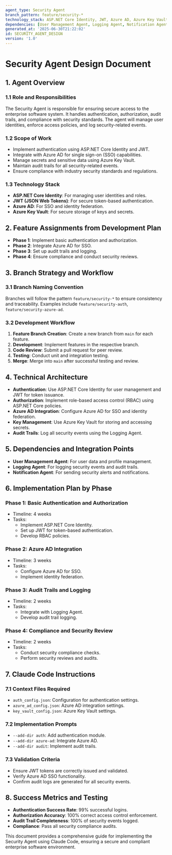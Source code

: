 ```yaml
---
agent_type: Security Agent
branch_pattern: feature/security-*
technology_stack: ASP.NET Core Identity, JWT, Azure AD, Azure Key Vault
dependencies: [User Management Agent, Logging Agent, Notification Agent]
generated_at: '2025-06-30T21:22:02'
id: SECURITY_AGENT_DESIGN
version: '1.0'
---
```


# Security Agent Design Document

## 1. Agent Overview

### 1.1 Role and Responsibilities
The Security Agent is responsible for ensuring secure access to the enterprise software system. It handles authentication, authorization, audit trails, and compliance with security standards. The agent will manage user identities, enforce access policies, and log security-related events.

### 1.2 Scope of Work
- Implement authentication using ASP.NET Core Identity and JWT.
- Integrate with Azure AD for single sign-on (SSO) capabilities.
- Manage secrets and sensitive data using Azure Key Vault.
- Maintain audit trails for all security-related events.
- Ensure compliance with industry security standards and regulations.

### 1.3 Technology Stack
- **ASP.NET Core Identity**: For managing user identities and roles.
- **JWT (JSON Web Tokens)**: For secure token-based authentication.
- **Azure AD**: For SSO and identity federation.
- **Azure Key Vault**: For secure storage of keys and secrets.

## 2. Feature Assignments from Development Plan
- **Phase 1**: Implement basic authentication and authorization.
- **Phase 2**: Integrate Azure AD for SSO.
- **Phase 3**: Set up audit trails and logging.
- **Phase 4**: Ensure compliance and conduct security reviews.

## 3. Branch Strategy and Workflow

### 3.1 Branch Naming Convention
Branches will follow the pattern `feature/security-*` to ensure consistency and traceability. Examples include `feature/security-auth`, `feature/security-azure-ad`.

### 3.2 Development Workflow
1. **Feature Branch Creation**: Create a new branch from `main` for each feature.
2. **Development**: Implement features in the respective branch.
3. **Code Review**: Submit a pull request for peer review.
4. **Testing**: Conduct unit and integration testing.
5. **Merge**: Merge into `main` after successful testing and review.

## 4. Technical Architecture
- **Authentication**: Use ASP.NET Core Identity for user management and JWT for token issuance.
- **Authorization**: Implement role-based access control (RBAC) using ASP.NET Core policies.
- **Azure AD Integration**: Configure Azure AD for SSO and identity federation.
- **Key Management**: Use Azure Key Vault for storing and accessing secrets.
- **Audit Trails**: Log all security events using the Logging Agent.

## 5. Dependencies and Integration Points
- **User Management Agent**: For user data and profile management.
- **Logging Agent**: For logging security events and audit trails.
- **Notification Agent**: For sending security alerts and notifications.

## 6. Implementation Plan by Phase

### Phase 1: Basic Authentication and Authorization
- Timeline: 4 weeks
- Tasks:
  - Implement ASP.NET Core Identity.
  - Set up JWT for token-based authentication.
  - Develop RBAC policies.

### Phase 2: Azure AD Integration
- Timeline: 3 weeks
- Tasks:
  - Configure Azure AD for SSO.
  - Implement identity federation.

### Phase 3: Audit Trails and Logging
- Timeline: 2 weeks
- Tasks:
  - Integrate with Logging Agent.
  - Develop audit trail logging.

### Phase 4: Compliance and Security Review
- Timeline: 2 weeks
- Tasks:
  - Conduct security compliance checks.
  - Perform security reviews and audits.

## 7. Claude Code Instructions

### 7.1 Context Files Required
- `auth_config.json`: Configuration for authentication settings.
- `azure_ad_config.json`: Azure AD integration settings.
- `key_vault_config.json`: Azure Key Vault settings.

### 7.2 Implementation Prompts
- `--add-dir auth`: Add authentication module.
- `--add-dir azure-ad`: Integrate Azure AD.
- `--add-dir audit`: Implement audit trails.

### 7.3 Validation Criteria
- Ensure JWT tokens are correctly issued and validated.
- Verify Azure AD SSO functionality.
- Confirm audit logs are generated for all security events.

## 8. Success Metrics and Testing
- **Authentication Success Rate**: 99% successful logins.
- **Authorization Accuracy**: 100% correct access control enforcement.
- **Audit Trail Completeness**: 100% of security events logged.
- **Compliance**: Pass all security compliance audits.

This document provides a comprehensive guide for implementing the Security Agent using Claude Code, ensuring a secure and compliant enterprise software environment.